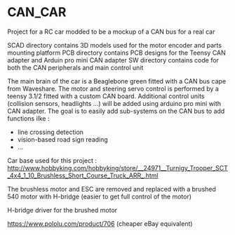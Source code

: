 # CAN_CAR
Project for a RC car modded to be a mockup of a CAN bus for a real car


SCAD directory contains 3D models used for the motor encoder and parts mounting platform
PCB directory contains PCB designs for the Teensy CAN adapter and Arduin pro mini CAN adapter
SW directory contains code for both the CAN peripherals and main control unit



The main brain of the car is a Beaglebone green fitted with a CAN bus cape from Waveshare. The motor and steering servo control is performed by a teensy 3.1/2 fitted with a custom CAN board. Additional control units (collision sensors, headlights ...) will be added using arduino pro mini with CAN adapter.
The goal is to easily add sub-systems on the CAN bus to add functions ilke :
- line crossing detection
- vision-based road sign reading
- ...

Car base used for this project :
http://www.hobbyking.com/hobbyking/store/__24971__Turnigy_Trooper_SCT_4x4_1_10_Brushless_Short_Course_Truck_ARR_.html

The brushless motor and ESC are removed and replaced with a brushed 540 motor with H-bridge (easier to get full control of the motor)

H-bridge driver for the brushed motor

https://www.pololu.com/product/706 (cheaper eBay equivalent)


